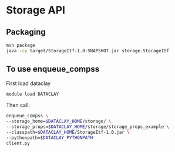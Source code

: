 # Storage API


## Packaging

```bash
mvn package
java -cp target/StorageItf-1.0-SNAPSHOT.jar storage.StorageItf 
```


## To use enqueue_compss

First load dataclay

```bash
module load DATACLAY
```

Then call:

```bash
enqueue_compss \
--storage_home=$DATACLAY_HOME/storage/ \
--storage_props=$DATACLAY_HOME/storage/storage_props_example \
--classpath=$DATACLAY_HOME/StorageItf-1.0.jar \
--pythonpath=$DATACLAY_PYTHONPATH
client.py
```

<!-- --lang=python path/to/dataclay/script -->
